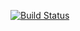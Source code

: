 [![Build Status](https://travis-ci.com/fgsoftware1/fgmod.svg?branch=master)](https://travis-ci.com/fgsoftware1/fgmod)
